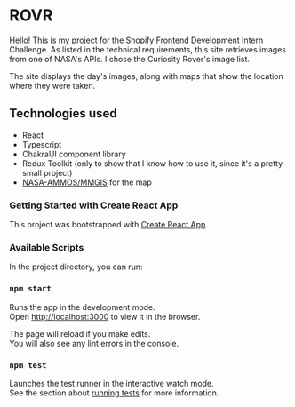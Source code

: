 # ROVR

Hello! This is my project for the Shopify Frontend Development Intern Challenge. As listed in the technical requirements, this site retrieves images from one of NASA's APIs. I chose the Curiosity Rover's image list.

The site displays the day's images, along with maps that show the location where they were taken.

## Technologies used

- React
- Typescript
- ChakraUI component library
- Redux Toolkit (only to show that I know how to use it, since it's a pretty small project)
- [NASA-AMMOS/MMGIS](https://github.com/NASA-AMMOS/MMGIS) for the map

### Getting Started with Create React App

This project was bootstrapped with [Create React App](https://github.com/facebook/create-react-app).

### Available Scripts

In the project directory, you can run:

### `npm start`

Runs the app in the development mode.\
Open [http://localhost:3000](http://localhost:3000) to view it in the browser.

The page will reload if you make edits.\
You will also see any lint errors in the console.

### `npm test`

Launches the test runner in the interactive watch mode.\
See the section about [running tests](https://facebook.github.io/create-react-app/docs/running-tests) for more information.
